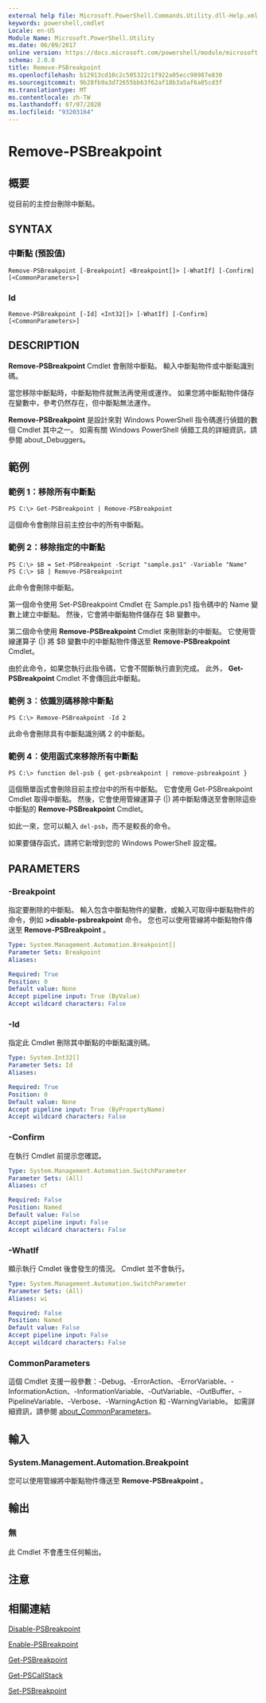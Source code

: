 ```yaml
---
external help file: Microsoft.PowerShell.Commands.Utility.dll-Help.xml
keywords: powershell,cmdlet
Locale: en-US
Module Name: Microsoft.PowerShell.Utility
ms.date: 06/09/2017
online version: https://docs.microsoft.com/powershell/module/microsoft.powershell.utility/remove-psbreakpoint?view=powershell-5.1&WT.mc_id=ps-gethelp
schema: 2.0.0
title: Remove-PSBreakpoint
ms.openlocfilehash: b12913cd10c2c505322c1f922a05ecc98987e830
ms.sourcegitcommit: 9b28fb9a3d72655bb63f62af18b3a5af6a05cd3f
ms.translationtype: MT
ms.contentlocale: zh-TW
ms.lasthandoff: 07/07/2020
ms.locfileid: "93203164"
---
```

# Remove-PSBreakpoint

## 概要
從目前的主控台刪除中斷點。

## SYNTAX

### 中斷點 (預設值)

```
Remove-PSBreakpoint [-Breakpoint] <Breakpoint[]> [-WhatIf] [-Confirm] [<CommonParameters>]
```

### Id

```
Remove-PSBreakpoint [-Id] <Int32[]> [-WhatIf] [-Confirm] [<CommonParameters>]
```

## DESCRIPTION
**Remove-PSBreakpoint** Cmdlet 會刪除中斷點。
輸入中斷點物件或中斷點識別碼。

當您移除中斷點時，中斷點物件就無法再使用或運作。
如果您將中斷點物件儲存在變數中，參考仍然存在，但中斷點無法運作。

**Remove-PSBreakpoint** 是設計來對 Windows PowerShell 指令碼進行偵錯的數個 Cmdlet 其中之一。
如需有關 Windows PowerShell 偵錯工具的詳細資訊，請參閱 about_Debuggers。

## 範例

### 範例 1：移除所有中斷點

```
PS C:\> Get-PSBreakpoint | Remove-PSBreakpoint
```

這個命令會刪除目前主控台中的所有中斷點。

### 範例 2：移除指定的中斷點

```
PS C:\> $B = Set-PSBreakpoint -Script "sample.ps1" -Variable "Name"
PS C:\> $B | Remove-PSBreakpoint
```

此命令會刪除中斷點。

第一個命令使用 Set-PSBreakpoint Cmdlet 在 Sample.ps1 指令碼中的 Name 變數上建立中斷點。
然後，它會將中斷點物件儲存在 $B 變數中。

第二個命令使用 **Remove-PSBreakpoint** Cmdlet 來刪除新的中斷點。
它使用管線運算子 (|) 將 $B 變數中的中斷點物件傳送至 **Remove-PSBreakpoint** Cmdlet。

由於此命令，如果您執行此指令碼，它會不間斷執行直到完成。
此外， **Get-PSBreakpoint** Cmdlet 不會傳回此中斷點。

### 範例 3︰依識別碼移除中斷點

```
PS C:\> Remove-PSBreakpoint -Id 2
```

此命令會刪除具有中斷點識別碼 2 的中斷點。

### 範例 4︰使用函式來移除所有中斷點

```
PS C:\> function del-psb { get-psbreakpoint | remove-psbreakpoint }
```

這個簡單函式會刪除目前主控台中的所有中斷點。
它會使用 Get-PSBreakpoint Cmdlet 取得中斷點。
然後，它會使用管線運算子 (|) 將中斷點傳送至會刪除這些中斷點的 **Remove-PSBreakpoint** Cmdlet。

如此一來，您可以輸入 `del-psb`，而不是較長的命令。

如果要儲存函式，請將它新增到您的 Windows PowerShell 設定檔。

## PARAMETERS

### -Breakpoint
指定要刪除的中斷點。
輸入包含中斷點物件的變數，或輸入可取得中斷點物件的命令，例如 **>disable-psbreakpoint** 命令。
您也可以使用管線將中斷點物件傳送至 **Remove-PSBreakpoint** 。

```yaml
Type: System.Management.Automation.Breakpoint[]
Parameter Sets: Breakpoint
Aliases:

Required: True
Position: 0
Default value: None
Accept pipeline input: True (ByValue)
Accept wildcard characters: False
```

### -Id
指定此 Cmdlet 刪除其中斷點的中斷點識別碼。

```yaml
Type: System.Int32[]
Parameter Sets: Id
Aliases:

Required: True
Position: 0
Default value: None
Accept pipeline input: True (ByPropertyName)
Accept wildcard characters: False
```

### -Confirm
在執行 Cmdlet 前提示您確認。

```yaml
Type: System.Management.Automation.SwitchParameter
Parameter Sets: (All)
Aliases: cf

Required: False
Position: Named
Default value: False
Accept pipeline input: False
Accept wildcard characters: False
```

### -WhatIf
顯示執行 Cmdlet 後會發生的情況。
Cmdlet 並不會執行。

```yaml
Type: System.Management.Automation.SwitchParameter
Parameter Sets: (All)
Aliases: wi

Required: False
Position: Named
Default value: False
Accept pipeline input: False
Accept wildcard characters: False
```

### CommonParameters
這個 Cmdlet 支援一般參數：-Debug、-ErrorAction、-ErrorVariable、-InformationAction、-InformationVariable、-OutVariable、-OutBuffer、-PipelineVariable、-Verbose、-WarningAction 和 -WarningVariable。 如需詳細資訊，請參閱 [about_CommonParameters](https://go.microsoft.com/fwlink/?LinkID=113216)。

## 輸入

### System.Management.Automation.Breakpoint
您可以使用管線將中斷點物件傳送至 **Remove-PSBreakpoint** 。

## 輸出

### 無
此 Cmdlet 不會產生任何輸出。

## 注意

## 相關連結

[Disable-PSBreakpoint](Disable-PSBreakpoint.md)

[Enable-PSBreakpoint](Enable-PSBreakpoint.md)

[Get-PSBreakpoint](Get-PSBreakpoint.md)

[Get-PSCallStack](Get-PSCallStack.md)

[Set-PSBreakpoint](Set-PSBreakpoint.md)

